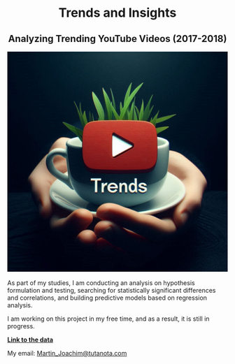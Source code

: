 <h1> <center>Trends and Insights</center></h1>
<h2> <center>Analyzing Trending YouTube Videos (2017-2018)</center> </h2>

![poster](images/youtube%20trends.jpeg)

As part of my studies, I am conducting an analysis on hypothesis formulation and testing, searching for statistically significant differences and correlations, and building predictive models based on regression analysis.  

I am working on this project in my free time, and as a result, it is still in progress.

<strong>[Link to the data](https://www.kaggle.com/datasets/datasnaek/youtube-new/data)</strong>

My email: Martin_Joachim@tutanota.com

